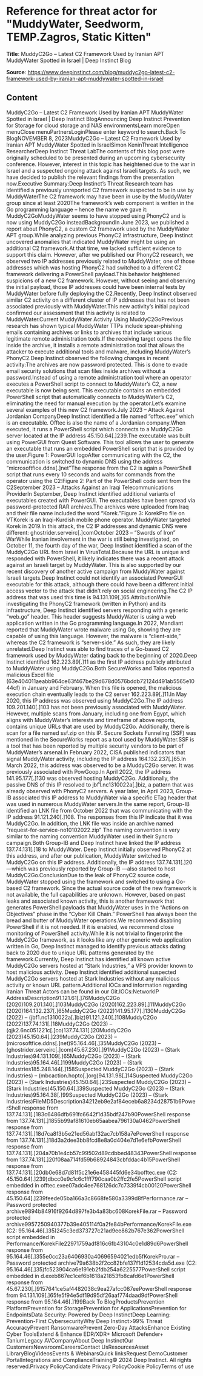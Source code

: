 # Reference for threat actor for "MuddyWater, Seedworm, TEMP.Zagros, Static Kitten"

**Title**: MuddyC2Go – Latest C2 Framework Used by Iranian APT MuddyWater Spotted in Israel | Deep Instinct Blog

**Source**: https://www.deepinstinct.com/blog/muddyc2go-latest-c2-framework-used-by-iranian-apt-muddywater-spotted-in-israel

## Content
MuddyC2Go – Latest C2 Framework Used by Iranian APT MuddyWater Spotted in Israel | Deep Instinct BlogAnnouncing Deep Instinct Prevention for Storage for cloud storage and NAS environmentsLearn moreOpen menuClose menuPartnersLoginPlease enter keyword to search.Back To BlogNOVEMBER 8, 2023MuddyC2Go – Latest C2 Framework Used by Iranian APT MuddyWater Spotted in IsraelSimon KeninThreat Intelligence ResearcherDeep Instinct Threat LabThe contents of this blog post were originally scheduled to be presented during an upcoming cybersecurity conference. However, interest in this topic has heightened due to the war in Israel and a suspected ongoing attack against Israeli targets. As such, we have decided to publish the relevant findings from the presentation now.Executive Summary:Deep Instinct’s Threat Research team has identified a previously unreported C2 framework suspected to be in use by MuddyWaterThe C2 framework may have been in use by the MuddyWater group since at least 2020The framework’s web component is written in the Go programming language – hence the name we gave it: MuddyC2GoMuddyWater seems to have stopped using PhonyC2 and is now using MuddyC2Go insteadBackgroundIn June 2023, we published a report about PhonyC2, a custom C2 framework used by the MuddyWater APT group.While analyzing previous PhonyC2 infrastructure, Deep Instinct uncovered anomalies that indicated MuddyWater might be using an additional C2 framework.At that time, we lacked sufficient evidence to support this claim. However, after we published our PhonyC2 research, we observed two IP addresses previously related to MuddyWater, one of those addresses which was hosting PhonyC2 had switched to a different C2 framework delivering a PowerShell payload.This behavior heightened suspicions of a new C2 framework. However, without seeing and observing the initial payload, those IP addresses could have been internal tests by MuddyWater before fully deploying the C2.Recently, Deep Instinct observed similar C2 activity on a different cluster of IP addresses that has not been associated previously with MuddyWater.This new activity’s initial payload confirmed our assessment that this activity is related to MuddyWater.Current MuddyWater Activity Using MuddyC2GoPrevious research has shown typical MuddyWater TTPs include spear-phishing emails containing archives or links to archives that include various legitimate remote administration tools.If the receiving target opens the file inside the archive, it installs a remote administration tool that allows the attacker to execute additional tools and malware, including MuddyWater’s PhonyC2.Deep Instinct observed the following changes in recent activity:The archives are now password protected. This is done to evade email security solutions that scan files inside archives without a password.Instead of using a remote administration tool where an operator executes a PowerShell script to connect to MuddyWater’s C2, a new executable is now being sent. This executable contains an embedded PowerShell script that automatically connects to MuddyWater’s C2, eliminating the need for manual execution by the operator.Let’s examine several examples of this new C2 framework.July 2023 – Attack Against Jordanian CompanyDeep Instinct identified a file named “offtec.exe” which is an executable. Offtec is also the name of a Jordanian company.When executed, it runs a PowerShell script which connects to a MuddyC2Go server located at the IP address 45.150.64[.]239.The executable was built using PowerGUI from Quest Software. This tool allows the user to generate an executable that runs an embedded PowerShell script that is provided by the user.Figure 1: PowerGUI logoAfter communicating with the C2, the communication is switched to dynamic DNS using the address “microsoftfice.ddns[.]net”The response from the C2 is again a PowerShell script that runs every 10 seconds and waits for commands from the operator using the C2:Figure 2: Part of the PowerShell code sent from the C2September 2023 – Attacks Against an Iraqi Telecommunications ProviderIn September, Deep Instinct identified additional variants of executables created with PowerGUI. The executables have been spread via password-protected RAR archives.The archives were uploaded from Iraq and their file name included the word “Korek.”Figure 3: KorekPro file on VTKorek is an Iraqi-Kurdish mobile phone operator. MuddyWater targeted Korek in 2019.In this attack, the C2 IP addresses and dynamic DNS were different: ghostrider.serveirc[.]comOctober 2023 – “Swords of Iron” WarWhile Iranian involvement in the war is still being investigated, on October 11, the fourth day of the war, Deep Instinct identified a scan of the MuddyC2Go URL from Israel in VirusTotal.Because the URL is unique and responded with PowerShell, it likely indicates there was a recent attack against an Israeli target by MuddyWater. This is also supported by our recent discovery of another active campaign from MuddyWater against Israeli targets.Deep Instinct could not identify an associated PowerGUI executable for this attack, although there could have been a different initial access vector to the attack that didn’t rely on social engineering.The C2 IP address that was used this time is 94.131.109[.]65.AttributionWhile investigating the PhonyC2 framework (written in Python) and its infrastructure, Deep Instinct identified servers responding with a generic “web.go” header. This header suggests MuddyWater is using a web application written in the Go programming language.In 2022, Mandiant reported that MuddyWater wrote malware using Go, showing they are capable of using this language. However, the malware is “client-side,” whereas the C2 framework is “server-side.” As such, they are likely unrelated.Deep Instinct was able to find traces of a Go-based C2 framework used by MuddyWater dating back to the beginning of 2020.Deep Instinct identified 162.223.89[.]11 as the first IP address publicly attributed to MuddyWater using MuddyC2Go.Both SecureWorks and Talos reported a malicious Excel file (63e404011aeabb964ce63f467be29d678d0576bddb72124d491ab5565e1044cf) in January and February. When this file is opened, the malicious execution chain eventually leads to the C2 server 162.223.89[.]11.In May 2020, this IP address was observed using MuddyC2Go.The IP address 109.201.140[.]103 has not been previously associated with MuddyWater. However, multiple scans from January, including one from Egypt, which aligns with MuddyWater’s interests and timeframe of above reports, contains unique URLs that are used by MuddyC2Go. Additionally, there is scan for a file named ssf.zip on this IP. Secure Sockets Funneling (SSF) was mentioned in the SecureWorks report as a tool used by MuddyWater.SSF is a tool that has been reported by multiple security vendors to be part of MuddyWater’s arsenal.In February 2022, CISA published indicators that signal MuddyWater activity, including the IP address 164.132.237[.]65.In March 2022, this address was observed to be a MuddyC2Go server. It was previously associated with PowGoop.In April 2022, the IP address 141.95.177[.]130 was observed hosting MuddyC2Go. Additionally, the passive DNS of this IP resolved to jbf1.nc1310022a[.]biz, a pattern that was already observed with PhonyC2 servers. A year later, in April 2023, Group-IB associated this IP address to MuddyWater via a specific ETag header that was used in numerous MuddyWater servers.In the same report, Group-IB identified an LNK file from October 2022 that was communicating with the IP address 91.121.240[.]108. The responses from this IP indicate that it was MuddyC2Go. In addition, the LNK file was inside an archive named “request-for-service-no10102022.zip” The naming convention is very similar to the naming convention MuddyWater used in their Syncro campaign.Both Group-IB and Deep Instinct have linked the IP address 137.74.131[.]18 to MuddyWater. Deep Instinct initially observed PhonyC2 at this address, and after our publication, MuddyWater switched to MuddyC2Go on this IP address. Additionally, the IP address 137.74.131[.]20—which was previously reported by Group-IB —also started to host MuddyC2Go.ConclusionDue to the leak of PhonyC2 source code, MuddyWater stopped using the framework and switched to using a Go-based C2 framework. Since the actual source code of the new framework is not available, the full capabilities are unknown. However, based on past leaks and associated known activity, this is another framework that generates PowerShell payloads that MuddyWater uses in the “Actions on Objectives” phase in the “Cyber Kill Chain.” PowerShell has always been the bread and butter of MuddyWater operations.We recommend disabling PowerShell if it is not needed. If it is enabled, we recommend close monitoring of PowerShell activity.While it is not trivial to fingerprint the MuddyC2Go framework, as it looks like any other generic web application written in Go, Deep Instinct managed to identify previous attacks dating back to 2020 due to unique URL patterns generated by the framework.Currently, Deep Instinct has identified all known active MuddyC2Go servers hosted at “Stark Industries,” a VPS provider known to host malicious activity. Deep Instinct identified additional suspected MuddyC2Go servers hosted at Stark Industries without any malicious activity or known URL pattern.Additional IOCs and information regarding Iranian Threat Actors can be found in our Git.IOCs:NetworkIP AddressDescription91.121.61[.]76MuddyC2Go (2020)109.201.140[.]103MuddyC2Go (2020)162.223.89[.]11MuddyC2Go (2020)164.132.237[.]65MuddyC2Go (2022)141.95.177[.]130MuddyC2Go (2022) – (jbf1.nc1310022a[.]biz)91.121.240[.]108MuddyC2Go (2022)137.74.131[.]18MuddyC2Go (2023) – (qjk2.6nc051221c[.]co)137.74.131[.]20MuddyC2Go (2023)45.150.64[.]239MuddyC2Go (2023) – (microsoftfice.ddns[.]net)95.164.46[.]35MuddyC2Go (2023) – (ghostrider.serveirc[.]com)45.67.230[.]91MuddyC2Go (2023) – (Stark Industries)94.131.109[.]65MuddyC2Go (2023) – (Stark Industries)95.164.46[.]199MuddyC2Go (2023) – (Stark Industries185.248.144[.]158Suspected MuddyC2Go (2023) – (Stark Industries) – (mbcaction.hopto[.]org)94.131.98[.]14Suspected MuddyC2Go (2023) – (Stark Industries)45.150.64[.]23Suspected MuddyC2Go (2023) – (Stark Industries)45.150.64[.]39Suspected MuddyC2Go (2023) – (Stark Industries)95.164.38[.]99Suspected MuddyC2Go (2023) – (Stark Industries)FileMD5Description34212eb9e2af84eceb6a8234d28751b6PowerShell response from 137.74.131[.]183c6486dfb691fc6642f1d35bdf247b90PowerShell response from 137.74.131[.]1855b99af81610eb65aabea796130a0462PowerShell response from 137.74.131[.]18d7ca8f3b5e21ed56abf32ac7cb158a7ePowerShell response from 137.74.131[.]18d3a2dee3bb8fcd8e8a0d404e7d1e6efbPowerShell response from 137.74.131[.]204a70b1e4cb57c99502d89cdbbed48343PowerShell response from 137.74.131[.]20f08aa714fd59b68924843cbfddac4b15PowerShell response from 137.74.131[.]20db0e68d7d81f5c21e6e458445fd6e34bofftec.exe (C2: 45.150.64[.]239)dbcc0e9c1c6c1fff790caa0b2ffc2fe5PowerShell script embedded in offtec.exee07adc4ee768126dc7c7339f4cb00120PowerShell response from 45.150.64[.]239feede05ba166a3c8668fe580a3399d8fPerformance.rar – Password protected archive9894b84916f9264d897fe3b4a83bc608KorekFile.rar – Password protected archive9957250940377b39e405114f0a2fe84bPerformance/KorekFile.exe (C2: 95.164.46[.]35)245c3ed373727c21ad9ee862b767e362PowerShell script embedded in Performance/KorekFile22971759adf816c6fb43104c0e1d89d6PowerShell response from 95.164.46[.]355e0cc23a6406930a40696594021edb5fKorekPro.rar – Password protected archive79a638b2f2cc82bfe137f1d12534cda5d.exe (C2: 95.164.46[.]35)fc523904ca6e191eb2fdb254a6225577PowerShell script embedded in d.exeb867ec1cef6b1618a21853fb8cafd6e1PowerShell response from 45.67.230[.]9157641ce5af4482038c9ea27afcc087eePowerShell response from 94.131.109[.]65fe5f94e5df19d95df26aaf774daad9dfPowerShell response from 95.164.46[.]199Back To BlogProductsPrevention PlatformPrevention for StoragePrevention for ApplicationsPrevention for EndpointsData Security: Powered by Deep InstinctDeep Learning: Prevention-First CybersecurityWhy Deep Instinct>99% Threat AccuracyPrevent RansomwarePrevent Zero-Day AttacksEnhance Existing Cyber ToolsExtend & Enhance EDR/XDR+ Microsoft Defender+ TaniumLegacy AVCompanyAbout Deep InstinctOur CustomersNewsroomCareersContact UsResourcesAsset LibraryBlogVideosEvents & WebinarsQuick linksRequest DemoCustomer PortalIntegrations and ComplianceTraining© 2024 Deep Instinct. All rights reserved.Privacy PolicyCandidate Privacy PolicyCookie PolicyTerms of use